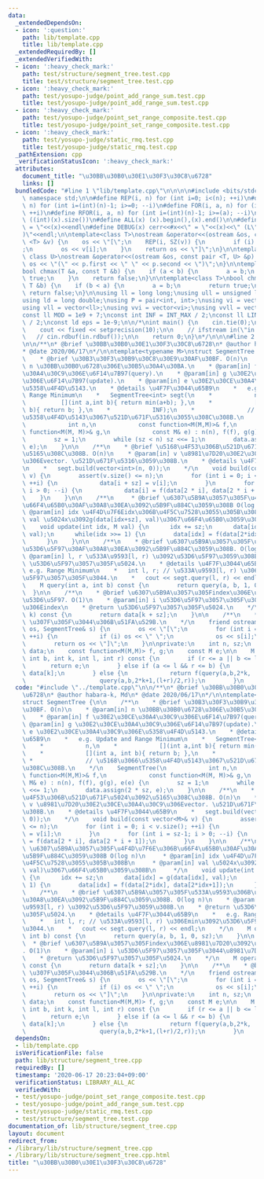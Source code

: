 ```yaml
---
data:
  _extendedDependsOn:
  - icon: ':question:'
    path: lib/template.cpp
    title: lib/template.cpp
  _extendedRequiredBy: []
  _extendedVerifiedWith:
  - icon: ':heavy_check_mark:'
    path: test/structure/segment_tree.test.cpp
    title: test/structure/segment_tree.test.cpp
  - icon: ':heavy_check_mark:'
    path: test/yosupo-judge/point_add_range_sum.test.cpp
    title: test/yosupo-judge/point_add_range_sum.test.cpp
  - icon: ':heavy_check_mark:'
    path: test/yosupo-judge/point_set_range_composite.test.cpp
    title: test/yosupo-judge/point_set_range_composite.test.cpp
  - icon: ':heavy_check_mark:'
    path: test/yosupo-judge/static_rmq.test.cpp
    title: test/yosupo-judge/static_rmq.test.cpp
  _pathExtension: cpp
  _verificationStatusIcon: ':heavy_check_mark:'
  attributes:
    document_title: "\u30BB\u30B0\u30E1\u30F3\u30C8\u6728"
    links: []
  bundledCode: "#line 1 \"lib/template.cpp\"\n\n\n\n#include <bits/stdc++.h>\n\nusing\
    \ namespace std;\n\n#define REP(i, n) for (int i=0; i<(n); ++i)\n#define RREP(i,\
    \ n) for (int i=(int)(n)-1; i>=0; --i)\n#define FOR(i, a, n) for (int i=(a); i<(n);\
    \ ++i)\n#define RFOR(i, a, n) for (int i=(int)(n)-1; i>=(a); --i)\n\n#define SZ(x)\
    \ ((int)(x).size())\n#define ALL(x) (x).begin(),(x).end()\n\n#define DUMP(x) cerr<<#x<<\"\
    \ = \"<<(x)<<endl\n#define DEBUG(x) cerr<<#x<<\" = \"<<(x)<<\" (L\"<<__LINE__<<\"\
    )\"<<endl;\n\ntemplate<class T>\nostream &operator<<(ostream &os, const vector\
    \ <T> &v) {\n    os << \"[\";\n    REP(i, SZ(v)) {\n        if (i) os << \", \"\
    ;\n        os << v[i];\n    }\n    return os << \"]\";\n}\n\ntemplate<class T,\
    \ class U>\nostream &operator<<(ostream &os, const pair <T, U> &p) {\n    return\
    \ os << \"(\" << p.first << \" \" << p.second << \")\";\n}\n\ntemplate<class T>\n\
    bool chmax(T &a, const T &b) {\n    if (a < b) {\n        a = b;\n        return\
    \ true;\n    }\n    return false;\n}\n\ntemplate<class T>\nbool chmin(T &a, const\
    \ T &b) {\n    if (b < a) {\n        a = b;\n        return true;\n    }\n   \
    \ return false;\n}\n\nusing ll = long long;\nusing ull = unsigned long long;\n\
    using ld = long double;\nusing P = pair<int, int>;\nusing vi = vector<int>;\n\
    using vll = vector<ll>;\nusing vvi = vector<vi>;\nusing vvll = vector<vll>;\n\n\
    const ll MOD = 1e9 + 7;\nconst int INF = INT_MAX / 2;\nconst ll LINF = LLONG_MAX\
    \ / 2;\nconst ld eps = 1e-9;\n\n/*\nint main() {\n    cin.tie(0);\n    ios::sync_with_stdio(false);\n\
    \    cout << fixed << setprecision(10);\n\n    // ifstream in(\"in.txt\");\n \
    \   // cin.rdbuf(in.rdbuf());\n\n    return 0;\n}\n*/\n\n\n#line 2 \"lib/structure/segment_tree.cpp\"\
    \n\n/**\n* @brief \u30BB\u30B0\u30E1\u30F3\u30C8\u6728\n* @author habara-k, Md\n\
    * @date 2020/06/17\n*/\n\ntemplate<typename M>\nstruct SegmentTree {\n\n    /**\n\
    \    * @brief \u30B3\u30F3\u30B9\u30C8\u30E9\u30AF\u30BF. O(n)\n    * @param[in]\
    \ n \u30BB\u30B0\u6728\u306E\u30B5\u30A4\u30BA.\n    * @param[in] f \u30E2\u30CE\
    \u30A4\u30C9\u306E\u6F14\u7B97(query).\n    * @param[in] g \u30E2\u30CE\u30A4\u30C9\
    \u306E\u6F14\u7B97(update).\n    * @param[in] e \u30E2\u30CE\u30A4\u30C9\u306E\
    \u5358\u4F4D\u5143.\n    * @details \u4F7F\u3044\u65B9\n    *   e.g. Update and\
    \ Range Minimum\n    *   SegmentTree<int> segt(\n    *            n,\n    *  \
    \          [](int a,int b){ return min(a+b); },\n    *            [](int a, int\
    \ b){ return b; },\n    *            INF);\n    *               // \u5168\u3066\
    \u5358\u4F4D\u5143\u3067\u521D\u671F\u5316\u3055\u308C\u308B.\n    */\n    SegmentTree(\n\
    \            int n,\n            const function<M(M,M)>& f,\n            const\
    \ function<M(M, M)>& g,\n            const M& e) : n(n), f(f), g(g), e(e) {\n\
    \        sz = 1;\n        while (sz < n) sz <<= 1;\n        data.assign(2 * sz,\
    \ e);\n    }\n\n    /**\n    * @brief \u5168\u4F53\u306B\u521D\u671F\u5024\u3092\
    \u5165\u308C\u308B. O(n)\n    * @param[in] v \u8981\u7D20\u30E2\u30CE\u30A4\u30C9\
    \u306Evector. \u521D\u671F\u5316\u3059\u308B.\n    * @details \u4F7F\u3044\u65B9\
    \n    *   segt.build(vector<int>(n, 0));\n    */\n    void build(const vector<M>&\
    \ v) {\n        assert(v.size() <= n);\n        for (int i = 0; i < v.size();\
    \ ++i) {\n            data[i + sz] = v[i];\n        }\n        for (int i = sz-1;\
    \ i > 0; --i) {\n            data[i] = f(data[2 * i], data[2 * i + 1]);\n    \
    \    }\n    }\n\n    /**\n     * @brief \u6307\u5B9A\u3057\u305F\u4F4D\u7F6E\u306B\
    \u66F4\u65B0\u30AF\u30A8\u30EA\u3092\u5B9F\u884C\u3059\u308B O(log n)\n     *\
    \ @param[in] idx \u4F4D\u7F6Eidx\u306B\u4F5C\u7528\u3055\u305B\u308B\n     * @param[in]\
    \ val \u5024x\u3092g(data[idx+sz], val)\u3067\u66F4\u65B0\u3059\u308B\n     */\n\
    \    void update(int idx, M val) {\n      idx += sz;\n      data[idx] = g(data[idx],\
    \ val);\n      while(idx >>= 1) {\n        data[idx] = f(data[2*idx], data[2*idx+1]);\n\
    \      }\n    }\n\n    /**\n    * @brief \u6307\u5B9A\u3057\u305F\u533A\u9593\u306B\
    \u53D6\u5F97\u30AF\u30A8\u30EA\u3092\u5B9F\u884C\u3059\u308B. O(log n)\n    *\
    \ @param[in] l, r \u533A\u9593[l, r) \u3092\u53D6\u5F97\u3059\u308B.\n    * @return\
    \ \u53D6\u5F97\u3057\u305F\u5024.\n    * @details \u4F7F\u3044\u65B9\n    *  \
    \ e.g. Range Minimum\n    *   int l, r; // \u533A\u9593[l, r) \u306Emin\u3092\u53D6\
    \u5F97\u3057\u305F\u3044.\n    *   cout << segt.query(l, r) << endl;\n    */\n\
    \    M query(int a, int b) const {\n        return query(a, b, 1, 0, sz);\n  \
    \  }\n\n    /**\n    * @brief \u6307\u5B9A\u3057\u305Findex\u306E\u8981\u7D20\u3092\
    \u53D6\u5F97. O(1)\n    * @param[in] i \u53D6\u5F97\u3057\u305F\u3044\u8981\u7D20\
    \u306Eindex\n    * @return \u53D6\u5F97\u3057\u305F\u5024.\n    */\n    M operator[](int\
    \ k) const {\n        return data[k + sz];\n    }\n\n    /**\n    * @brief vector\
    \ \u307F\u305F\u3044\u306B\u51FA\u529B.\n    */\n    friend ostream& operator<<(ostream&\
    \ os, SegmentTree& s) {\n        os << \"[\";\n        for (int i = 0; i < s.n;\
    \ ++i) {\n            if (i) os << \" \";\n            os << s[i];\n        }\n\
    \        return os << \"]\";\n    }\n\nprivate:\n    int n, sz;\n    vector<M>\
    \ data;\n    const function<M(M,M)> f, g;\n    const M e;\n\n    M query(int a,\
    \ int b, int k, int l, int r) const {\n        if (r <= a || b <= l) {\n     \
    \       return e;\n        } else if (a <= l && r <= b) {\n            return\
    \ data[k];\n        } else {\n            return f(query(a,b,2*k,  l,(l+r)/2),\n\
    \                     query(a,b,2*k+1,(l+r)/2,r));\n        }\n    }\n};\n"
  code: "#include \"../template.cpp\"\n\n/**\n* @brief \u30BB\u30B0\u30E1\u30F3\u30C8\
    \u6728\n* @author habara-k, Md\n* @date 2020/06/17\n*/\n\ntemplate<typename M>\n\
    struct SegmentTree {\n\n    /**\n    * @brief \u30B3\u30F3\u30B9\u30C8\u30E9\u30AF\
    \u30BF. O(n)\n    * @param[in] n \u30BB\u30B0\u6728\u306E\u30B5\u30A4\u30BA.\n\
    \    * @param[in] f \u30E2\u30CE\u30A4\u30C9\u306E\u6F14\u7B97(query).\n    *\
    \ @param[in] g \u30E2\u30CE\u30A4\u30C9\u306E\u6F14\u7B97(update).\n    * @param[in]\
    \ e \u30E2\u30CE\u30A4\u30C9\u306E\u5358\u4F4D\u5143.\n    * @details \u4F7F\u3044\
    \u65B9\n    *   e.g. Update and Range Minimum\n    *   SegmentTree<int> segt(\n\
    \    *            n,\n    *            [](int a,int b){ return min(a+b); },\n\
    \    *            [](int a, int b){ return b; },\n    *            INF);\n   \
    \ *               // \u5168\u3066\u5358\u4F4D\u5143\u3067\u521D\u671F\u5316\u3055\
    \u308C\u308B.\n    */\n    SegmentTree(\n            int n,\n            const\
    \ function<M(M,M)>& f,\n            const function<M(M, M)>& g,\n            const\
    \ M& e) : n(n), f(f), g(g), e(e) {\n        sz = 1;\n        while (sz < n) sz\
    \ <<= 1;\n        data.assign(2 * sz, e);\n    }\n\n    /**\n    * @brief \u5168\
    \u4F53\u306B\u521D\u671F\u5024\u3092\u5165\u308C\u308B. O(n)\n    * @param[in]\
    \ v \u8981\u7D20\u30E2\u30CE\u30A4\u30C9\u306Evector. \u521D\u671F\u5316\u3059\
    \u308B.\n    * @details \u4F7F\u3044\u65B9\n    *   segt.build(vector<int>(n,\
    \ 0));\n    */\n    void build(const vector<M>& v) {\n        assert(v.size()\
    \ <= n);\n        for (int i = 0; i < v.size(); ++i) {\n            data[i + sz]\
    \ = v[i];\n        }\n        for (int i = sz-1; i > 0; --i) {\n            data[i]\
    \ = f(data[2 * i], data[2 * i + 1]);\n        }\n    }\n\n    /**\n     * @brief\
    \ \u6307\u5B9A\u3057\u305F\u4F4D\u7F6E\u306B\u66F4\u65B0\u30AF\u30A8\u30EA\u3092\
    \u5B9F\u884C\u3059\u308B O(log n)\n     * @param[in] idx \u4F4D\u7F6Eidx\u306B\
    \u4F5C\u7528\u3055\u305B\u308B\n     * @param[in] val \u5024x\u3092g(data[idx+sz],\
    \ val)\u3067\u66F4\u65B0\u3059\u308B\n     */\n    void update(int idx, M val)\
    \ {\n      idx += sz;\n      data[idx] = g(data[idx], val);\n      while(idx >>=\
    \ 1) {\n        data[idx] = f(data[2*idx], data[2*idx+1]);\n      }\n    }\n\n\
    \    /**\n    * @brief \u6307\u5B9A\u3057\u305F\u533A\u9593\u306B\u53D6\u5F97\u30AF\
    \u30A8\u30EA\u3092\u5B9F\u884C\u3059\u308B. O(log n)\n    * @param[in] l, r \u533A\
    \u9593[l, r) \u3092\u53D6\u5F97\u3059\u308B.\n    * @return \u53D6\u5F97\u3057\
    \u305F\u5024.\n    * @details \u4F7F\u3044\u65B9\n    *   e.g. Range Minimum\n\
    \    *   int l, r; // \u533A\u9593[l, r) \u306Emin\u3092\u53D6\u5F97\u3057\u305F\
    \u3044.\n    *   cout << segt.query(l, r) << endl;\n    */\n    M query(int a,\
    \ int b) const {\n        return query(a, b, 1, 0, sz);\n    }\n\n    /**\n  \
    \  * @brief \u6307\u5B9A\u3057\u305Findex\u306E\u8981\u7D20\u3092\u53D6\u5F97\
    . O(1)\n    * @param[in] i \u53D6\u5F97\u3057\u305F\u3044\u8981\u7D20\u306Eindex\n\
    \    * @return \u53D6\u5F97\u3057\u305F\u5024.\n    */\n    M operator[](int k)\
    \ const {\n        return data[k + sz];\n    }\n\n    /**\n    * @brief vector\
    \ \u307F\u305F\u3044\u306B\u51FA\u529B.\n    */\n    friend ostream& operator<<(ostream&\
    \ os, SegmentTree& s) {\n        os << \"[\";\n        for (int i = 0; i < s.n;\
    \ ++i) {\n            if (i) os << \" \";\n            os << s[i];\n        }\n\
    \        return os << \"]\";\n    }\n\nprivate:\n    int n, sz;\n    vector<M>\
    \ data;\n    const function<M(M,M)> f, g;\n    const M e;\n\n    M query(int a,\
    \ int b, int k, int l, int r) const {\n        if (r <= a || b <= l) {\n     \
    \       return e;\n        } else if (a <= l && r <= b) {\n            return\
    \ data[k];\n        } else {\n            return f(query(a,b,2*k,  l,(l+r)/2),\n\
    \                     query(a,b,2*k+1,(l+r)/2,r));\n        }\n    }\n};\n"
  dependsOn:
  - lib/template.cpp
  isVerificationFile: false
  path: lib/structure/segment_tree.cpp
  requiredBy: []
  timestamp: '2020-06-17 20:23:04+09:00'
  verificationStatus: LIBRARY_ALL_AC
  verifiedWith:
  - test/yosupo-judge/point_set_range_composite.test.cpp
  - test/yosupo-judge/point_add_range_sum.test.cpp
  - test/yosupo-judge/static_rmq.test.cpp
  - test/structure/segment_tree.test.cpp
documentation_of: lib/structure/segment_tree.cpp
layout: document
redirect_from:
- /library/lib/structure/segment_tree.cpp
- /library/lib/structure/segment_tree.cpp.html
title: "\u30BB\u30B0\u30E1\u30F3\u30C8\u6728"
---
```

